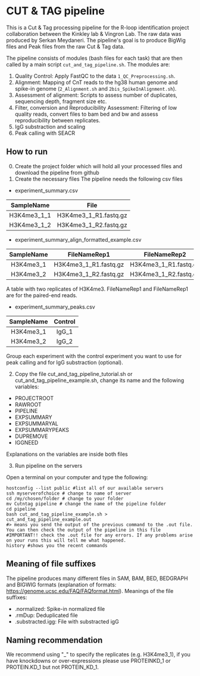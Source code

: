 # CUT & TAG pipeline 

This is a Cut & Tag processing pipeline for the R-loop identification project collaboration between the Kinkley lab & Vingron Lab.
The raw data was produced by Serkan Meydaneri. The pipeline's goal is to produce BigWig files and Peak files from the raw
Cut & Tag data.

The pipeline consists of modules (bash files for each task) that are then called by a main script `cut_and_tag_pipeline.sh`.
The modules are: 

1. Quality Control: Apply FastQC to the data `1_QC_Preprocessing.sh`.
2. Alignment: Mapping of CnT reads to the hg38 human genome and spike-in genome (`2_Alignment.sh` and `2bis_SpikeInAlignment.sh`).
3. Assessment of alignment: Scripts to assess number of duplicates, sequencing depth, fragment size etc.
4. Filter, conversion and Reproducibility Assessment: Filtering of low quality reads, convert files to bam bed and bw and assess reproducibility
between replicates.
5. IgG substraction and scaling
6. Peak calling with SEACR

## How to run 

0. Create the project folder which will hold all your processed files and 
download the pipeline from github
1. Create the necessary files
The pipeline needs the following csv files

- experiment_summary.csv

| SampleName | File |
|:------------:|:--------------:|
| H3K4me3_1_1  | H3K4me3_1_R1.fastq.gz | 
| H3K4me3_1_2  | H3K4me3_1_R2.fastq.gz |

- experiment_summary_align_formatted_example.csv

| SampleName | FileNameRep1 | FileNameRep2 |
|:------------:|:--------------:|:--------------:|
| H3K4me3_1  | H3K4me3_1_R1.fastq.gz | H3K4me3_1_R1.fastq.gz |
| H3K4me3_2  | H3K4me3_1_R2.fastq.gz | H3K4me3_1_R2.fastq.gz |

A table with two replicates of H3K4me3. FileNameRep1 and FileNameRep1 are for the paired-end
reads.

- experiment_summary_peaks.csv

| SampleName | Control |
|:------------:|:--------:|
| H3K4me3_1  | IgG_1 |
| H3K4me3_2  | IgG_2 |

Group each experiment with the control experiment you want to use for peak calling
and for IgG substraction (optional).

2. Copy the file cut_and_tag_pipeline_tutorial.sh or cut_and_tag_pipeline_example.sh, 
change its name and the following variables: 
- PROJECTROOT
- RAWROOT
- PIPELINE
- EXPSUMMARY
- EXPSUMMARYAL
- EXPSUMMARYPEAKS
- DUPREMOVE
- IGGNEED

Explanations on the variables are inside both files

3. Run pipeline on the servers

Open a terminal on your computer and type the following:
```
hostconfig --list public #list all of our available servers
ssh myserverofchoice # change to name of server
cd /my/chosen/folder # change to your folder
mv Cutntag pipeline # change the name of the pipeline folder
cd pipeline
bash cut_and_tag_pipeline_example.sh > cut_and_tag_pipeline_example.out 
#> means you send the output of the previous command to the .out file. You can then check the output of the pipeline in this file
#IMPORTANT!! check the .out file for any errors. If any problems arise on your runs this will tell me what happened.
history #shows you the recent commands
```

## Meaning of file suffixes

The pipeline produces many different files in SAM, BAM, BED, BEDGRAPH and BIGWIG 
formats (explanation of formats: https://genome.ucsc.edu/FAQ/FAQformat.html). 
Meanings of the file suffixes: 
- .normalized: Spike-in normalized file
- .rmDup: Deduplicated file
- .substracted.igg: File with substracted igG

## Naming recommendation

We recommend using "_" to specify the replicates (e.g. H3K4me3_1), if you have 
knockdowns or over-expressions please use PROTEINKD_1 or PROTEIN.KD_1 but not
PROTEIN_KD_1.

